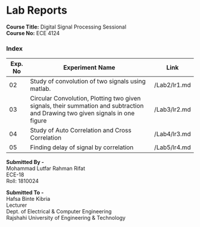 # Lab Reports

**Course Title:** Digital Signal Processing Sessional \
**Course No:**  ECE 4124

### Index

| Exp. No | Experiment Name | Link |
| --- | ---- | --- |
| 02 | Study of convolution of two signals using matlab. | /Lab2/lr1.md |
| 03 | Circular Convolution, Plotting two given signals, their summation and subtraction and Drawing two given signals in one figure | /Lab3/lr2.md |
| 04 | Study of Auto Correlation and Cross Correlation | /Lab4/lr3.md |
| 05 | Finding delay of signal by correlation | /Lab5/lr4.md |

**Submitted By -**\
Mohammad Lutfar Rahman Rifat \
ECE-18 \
Roll: 1810024 

**Submitted To -** \
Hafsa Binte Kibria \
Lecturer \
Dept. of Electrical & Computer Engineering\
Rajshahi University of Engineering & Technology